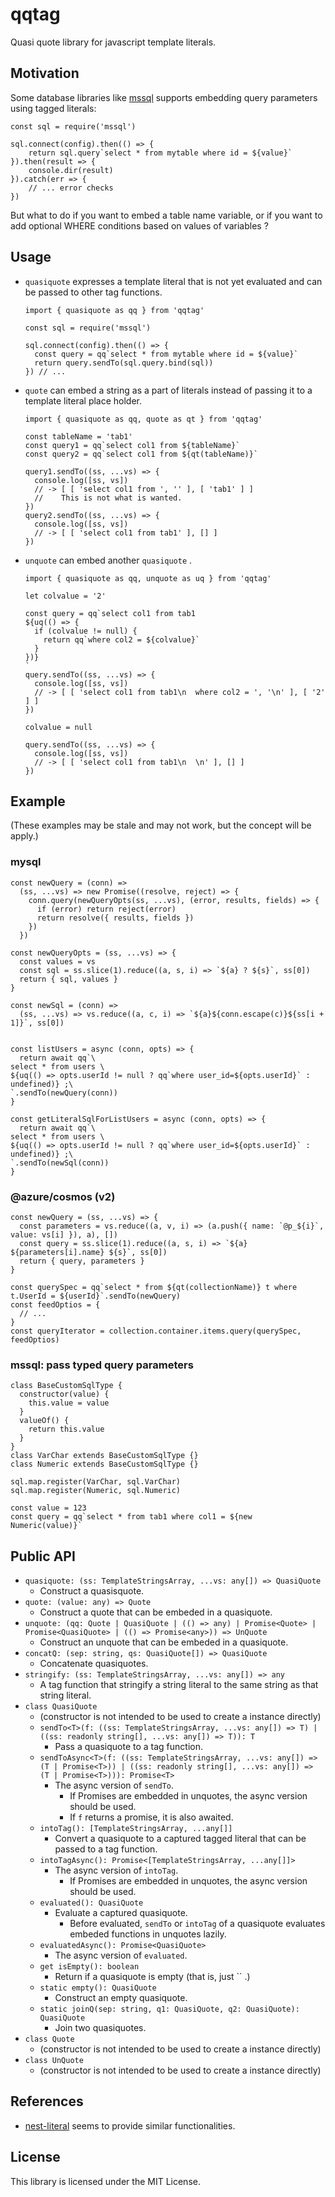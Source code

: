 # qqtag

Quasi quote library for javascript template literals.


## Motivation

Some database libraries like [mssql](https://github.com/tediousjs/node-mssql) supports
embedding query parameters using tagged literals:

```
const sql = require('mssql')

sql.connect(config).then(() => {
    return sql.query`select * from mytable where id = ${value}`
}).then(result => {
    console.dir(result)
}).catch(err => {
    // ... error checks
})
```

But what to do if you want to embed a table name variable, or
if you want to add optional WHERE conditions based on values of variables ?


## Usage

* `quasiquote` expresses a template literal that is not yet evaluated and can be passed to other tag functions.

  ```
  import { quasiquote as qq } from 'qqtag'

  const sql = require('mssql')

  sql.connect(config).then(() => {
    const query = qq`select * from mytable where id = ${value}`
    return query.sendTo(sql.query.bind(sql))
  }) // ...
  ```

* `quote` can embed a string as a part of literals instead of passing it to a template literal place holder.

  ```
  import { quasiquote as qq, quote as qt } from 'qqtag'

  const tableName = 'tab1'
  const query1 = qq`select col1 from ${tableName}`
  const query2 = qq`select col1 from ${qt(tableName)}`

  query1.sendTo((ss, ...vs) => {
    console.log([ss, vs])
    // -> [ [ 'select col1 from ', '' ], [ 'tab1' ] ]
    //    This is not what is wanted.
  })
  query2.sendTo((ss, ...vs) => {
    console.log([ss, vs])
    // -> [ [ 'select col1 from tab1' ], [] ]
  })
  ```

* `unquote` can embed another `quasiquote` .

  ```
  import { quasiquote as qq, unquote as uq } from 'qqtag'

  let colvalue = '2'

  const query = qq`select col1 from tab1
  ${uq(() => {
    if (colvalue != null) {
      return qq`where col2 = ${colvalue}`
    }
  })}
  `
  query.sendTo((ss, ...vs) => {
    console.log([ss, vs])
    // -> [ [ 'select col1 from tab1\n  where col2 = ', '\n' ], [ '2' ] ]
  })

  colvalue = null

  query.sendTo((ss, ...vs) => {
    console.log([ss, vs])
    // -> [ [ 'select col1 from tab1\n  \n' ], [] ]
  })
  ```


## Example

(These examples may be stale and may not work, but the concept will be apply.)

### mysql

```
const newQuery = (conn) =>
  (ss, ...vs) => new Promise((resolve, reject) => {
    conn.query(newQueryOpts(ss, ...vs), (error, results, fields) => {
      if (error) return reject(error)
      return resolve({ results, fields })
    })
  })

const newQueryOpts = (ss, ...vs) => {
  const values = vs
  const sql = ss.slice(1).reduce((a, s, i) => `${a} ? ${s}`, ss[0])
  return { sql, values }
}

const newSql = (conn) =>
  (ss, ...vs) => vs.reduce((a, c, i) => `${a}${conn.escape(c)}${ss[i + 1]}`, ss[0])


const listUsers = async (conn, opts) => {
  return await qq`\
select * from users \
${uq(() => opts.userId != null ? qq`where user_id=${opts.userId}` : undefined)} ;\
`.sendTo(newQuery(conn))
}

const getLiteralSqlForListUsers = async (conn, opts) => {
  return await qq`\
select * from users \
${uq(() => opts.userId != null ? qq`where user_id=${opts.userId}` : undefined)} ;\
`.sendTo(newSql(conn))
}

```

### @azure/cosmos (v2)

```
const newQuery = (ss, ...vs) => {
  const parameters = vs.reduce((a, v, i) => (a.push({ name: `@p_${i}`, value: vs[i] }), a), [])
  const query = ss.slice(1).reduce((a, s, i) => `${a} ${parameters[i].name} ${s}`, ss[0])
  return { query, parameters }
}

const querySpec = qq`select * from ${qt(collectionName)} t where t.UserId = ${userId}`.sendTo(newQuery)
const feedOptios = {
  // ...
}
const queryIterator = collection.container.items.query(querySpec, feedOptios)
```

### mssql: pass typed query parameters

```
class BaseCustomSqlType {
  constructor(value) {
    this.value = value
  }
  valueOf() {
    return this.value
  }
}
class VarChar extends BaseCustomSqlType {}
class Numeric extends BaseCustomSqlType {}

sql.map.register(VarChar, sql.VarChar)
sql.map.register(Numeric, sql.Numeric)

const value = 123
const query = qq`select * from tab1 where col1 = ${new Numeric(value)}`
```


## Public API

* `quasiquote: (ss: TemplateStringsArray, ...vs: any[]) => QuasiQuote`
    - Construct a quasisquote.
* `quote: (value: any) => Quote`
    - Construct a quote that can be embeded in a quasiquote.
* `unquote: (qq: Quote | QuasiQuote | (() => any) | Promise<Quote> | Promise<QuasiQuote> | (() => Promise<any>)) => UnQuote`
    - Construct an unquote that can be embeded in a quasiquote.
* `concatQ: (sep: string, qs: QuasiQuote[]) => QuasiQuote`
    - Concatenate quasiquotes.
* `stringify: (ss: TemplateStringsArray, ...vs: any[]) => any`
    - A tag function that stringify a string literal to the same string as that string literal.
* `class QuasiQuote`
    * (constructor is not intended to be used to create a instance directly)
    * `sendTo<T>(f: ((ss: TemplateStringsArray, ...vs: any[]) => T) | ((ss: readonly string[], ...vs: any[]) => T)): T`
        - Pass a quasiquote to a tag function.
    * `sendToAsync<T>(f: ((ss: TemplateStringsArray, ...vs: any[]) => (T | Promise<T>)) | ((ss: readonly string[], ...vs: any[]) => (T | Promise<T>))): Promise<T>`
        - The async version of `sendTo`.
            - If Promises are embedded in unquotes, the async version should be used.
            - If `f` returns a promise, it is also awaited.
    * `intoTag(): [TemplateStringsArray, ...any[]]`
        - Convert a quasiquote to a captured tagged literal that can be passed to a tag function.
    * `intoTagAsync(): Promise<[TemplateStringsArray, ...any[]]>`
        - The async version of `intoTag`.
            - If Promises are embedded in unquotes, the async version should be used.
    * `evaluated(): QuasiQuote`
        - Evaluate a captured quasiquote.
            - Before evaluated, `sendTo` or `intoTag` of a quasiquote evaluates embeded functions in unquotes lazily.
    * `evaluatedAsync(): Promise<QuasiQuote>`
        - The async version of `evaluated`.
    * `get isEmpty(): boolean`
        - Return if a quasiquote is empty (that is, just `` .)
    * `static empty(): QuasiQuote`
        - Construct an empty quasiquote.
    * `static joinQ(sep: string, q1: QuasiQuote, q2: QuasiQuote): QuasiQuote`
        - Join two quasiquotes.
* `class Quote`
    * (constructor is not intended to be used to create a instance directly)
* `class UnQuote`
    * (constructor is not intended to be used to create a instance directly)


## References

* [nest-literal](https://www.npmjs.com/package/nest-literal) seems to provide similar functionalities.

## License
This library is licensed under the MIT License.
